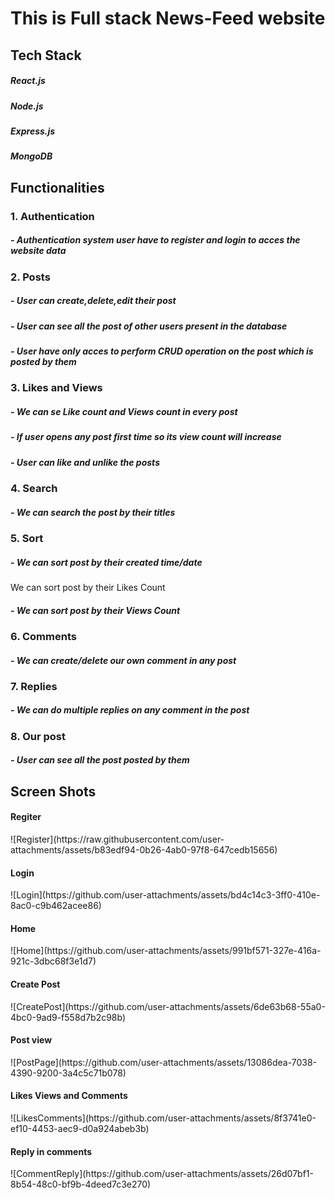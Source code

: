 <h1>This is Full stack News-Feed website</h1>

<h2> Tech Stack</h2>
  <h5>React.js</h7>
  <h5>Node.js</h7>
  <h5>Express.js</h7>
  <h5>MongoDB</h7>


<h2> Functionalities </h2>
  
  <h3>1. Authentication</h3>
  <h5>- Authentication system user have to register and login to acces the website data</h5>

  <h3>2. Posts</h3>
  <h5>- User can create,delete,edit their post</h5>
  <h5>- User can see all the post of other users present in the database</h5>
  <h5>- User have only acces to perform CRUD operation on the post which is posted by them</h5>

  

  <h3>3. Likes and Views</h3>
  <h5>- We can se Like count and Views count in every post</h5>
  <h5>- If user opens any post first time so its view count will increase </h5>
  <h5>- User can like and unlike the posts</h5>
  
  <h3>4. Search</h3>
  <h5>- We can search the post by their titles</h5>
  
  <h3>5. Sort</h3>
  <h5>- We can sort post by their created time/date</h5>
  <h5- >We can sort post by their Likes Count</h5>
  <h5>- We can sort post by their Views Count</h5>

  <h3>6. Comments</h3>
  <h5>- We can create/delete our own comment in any post</h5>

  <h3>7. Replies</h3>
  <h5>- We can do multiple replies on any comment in the post</h5>

  <h3>8. Our post</h3>
  <h5>- User can see all the post posted by them</h5>


  <h2>Screen Shots</h2>
  <h4>Regiter</h4>
  ![Register](https://raw.githubusercontent.com/user-attachments/assets/b83edf94-0b26-4ab0-97f8-647cedb15656)

  <h4>Login</h4>
  ![Login](https://github.com/user-attachments/assets/bd4c14c3-3ff0-410e-8ac0-c9b462acee86)

  <h4>Home</h4>
  ![Home](https://github.com/user-attachments/assets/991bf571-327e-416a-921c-3dbc68f3e1d7)

  <h4>Create Post</h4>
  ![CreatePost](https://github.com/user-attachments/assets/6de63b68-55a0-4bc0-9ad9-f558d7b2c98b)

  <h4>Post view</h4>
  ![PostPage](https://github.com/user-attachments/assets/13086dea-7038-4390-9200-3a4c5c71b078)

  <h4>Likes Views and Comments</h4>
  ![LikesComments](https://github.com/user-attachments/assets/8f3741e0-ef10-4453-aec9-d0a924abeb3b)

  <h4>Reply in comments</h4>
  ![CommentReply](https://github.com/user-attachments/assets/26d07bf1-8b54-48c0-bf9b-4deed7c3e270)










  


  
  
  
